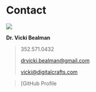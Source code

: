 # Contact 

![](https://coursereport-production.imgix.net/uploads/school/logo/220/original/social-media.png?w=200&h=200)

**Dr. Vicki Bealman**

> 352.571.0432
>
> drvicki.bealman@gmail.com
>
> vicki@digitalcrafts.com

> [GitHub Profile


